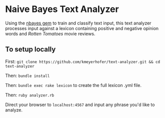 # Naive Bayes Text Analyzer

Using the [nbayes gem](https://github.com/oasic/nbayes) to train and classify text input, this text analyzer processes input against a lexicon containing positive and negative opinion words and *Rotten Tomatoes* movie reviews.

## To setup locally
First: 
`git clone https://github.com/kmeyerhofer/text-analyzer.git && cd text-analyzer`

Then:
`bundle install`

Then:
`bundle exec rake lexicon` to create the full lexicon .yml file.

Then: 
`ruby analyzer.rb`

Direct your browser to `localhost:4567` and input any phrase you'd like to analyze.
